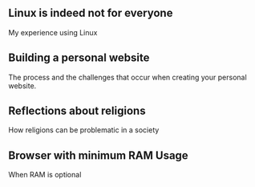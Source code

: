 ## Linux is indeed not for everyone
My experience using Linux

## Building a personal website
The process and the challenges that occur when creating your personal website.

## Reflections about religions
How religions can be problematic in a society

## Browser with minimum RAM Usage
When RAM is optional
